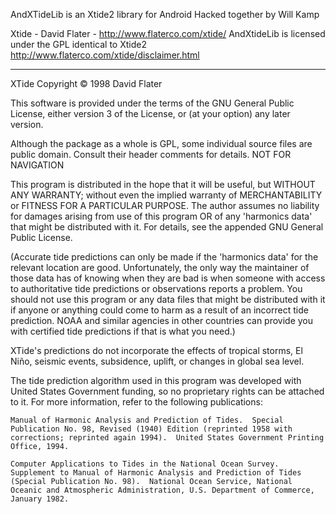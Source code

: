 AndXTideLib is an Xtide2 library for Android
Hacked together by Will Kamp

Xtide - David Flater - http://www.flaterco.com/xtide/
AndXtideLib is licensed under the GPL identical to Xtide2
http://www.flaterco.com/xtide/disclaimer.html

-------------------------------------

XTide Copyright © 1998 David Flater

This software is provided under the terms of the GNU General Public License, either version 3 of the License, or (at your option) any later version.

Although the package as a whole is GPL, some individual source files are public domain.  Consult their header comments for details.
NOT FOR NAVIGATION

This program is distributed in the hope that it will be useful, but WITHOUT ANY WARRANTY; without even the implied warranty of MERCHANTABILITY or FITNESS FOR A PARTICULAR PURPOSE.  The author assumes no liability for damages arising from use of this program OR of any 'harmonics data' that might be distributed with it.  For details, see the appended GNU General Public License.

(Accurate tide predictions can only be made if the 'harmonics data' for the relevant location are good.  Unfortunately, the only way the maintainer of those data has of knowing when they are bad is when someone with access to authoritative tide predictions or observations reports a problem.  You should not use this program or any data files that might be distributed with it if anyone or anything could come to harm as a result of an incorrect tide prediction.  NOAA and similar agencies in other countries can provide you with certified tide predictions if that is what you need.)

XTide's predictions do not incorporate the effects of tropical storms, El Niño, seismic events, subsidence, uplift, or changes in global sea level.

The tide prediction algorithm used in this program was developed with United States Government funding, so no proprietary rights can be attached to it.  For more information, refer to the following publications:

    Manual of Harmonic Analysis and Prediction of Tides.  Special Publication No. 98, Revised (1940) Edition (reprinted 1958 with corrections; reprinted again 1994).  United States Government Printing Office, 1994. 

    Computer Applications to Tides in the National Ocean Survey.  Supplement to Manual of Harmonic Analysis and Prediction of Tides (Special Publication No. 98).  National Ocean Service, National Oceanic and Atmospheric Administration, U.S. Department of Commerce, January 1982. 

